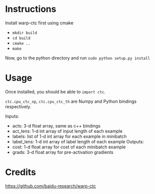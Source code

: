 # Instructions

Install warp-ctc first using cmake

- `mkdir build`
- `cd build`
- `cmake ..`
- `make`

Now, go to the python directory and run `sudo python setup.py install`

# Usage

Once installed, you should be able to `import ctc`.

`ctc.cpu_ctc_np`, `ctc.cpu_ctc_th` are Numpy and Python bindings respectively.

Inputs: 
  - acts: 3-d float array, same as c++ bindings
  - act_lens: 1-d int array of input length of each example
  - labels: list of 1-d int array for each example in minibatch
  - label_lens: 1-d int array of label length of each example
Outputs:
  - cost: 1-d float array for cost of each minibatch example
  - grads: 3-d float array for pre-activation gradients

# Credits

https://github.com/baidu-research/warp-ctc
